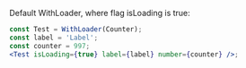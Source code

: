 Default WithLoader, where flag isLoading is true:

```jsx
const Test = WithLoader(Counter);
const label = 'Label';
const counter = 997;
<Test isLoading={true} label={label} number={counter} />;
```
